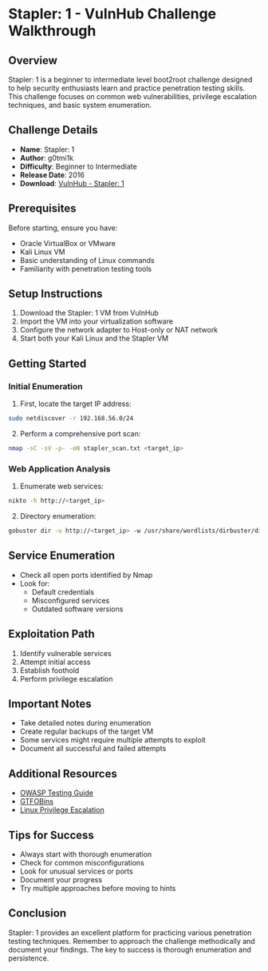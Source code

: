 # Stapler: 1 - VulnHub Challenge Walkthrough

## Overview
Stapler: 1 is a beginner to intermediate level boot2root challenge designed to help security enthusiasts learn and practice penetration testing skills. This challenge focuses on common web vulnerabilities, privilege escalation techniques, and basic system enumeration.

## Challenge Details
- **Name**: Stapler: 1
- **Author**: g0tmi1k
- **Difficulty**: Beginner to Intermediate
- **Release Date**: 2016
- **Download**: [VulnHub - Stapler: 1](https://www.vulnhub.com/entry/stapler-1,150/)

## Prerequisites
Before starting, ensure you have:
- Oracle VirtualBox or VMware
- Kali Linux VM
- Basic understanding of Linux commands
- Familiarity with penetration testing tools

## Setup Instructions
1. Download the Stapler: 1 VM from VulnHub
2. Import the VM into your virtualization software
3. Configure the network adapter to Host-only or NAT network
4. Start both your Kali Linux and the Stapler VM

## Getting Started

### Initial Enumeration
1. First, locate the target IP address:
```bash
sudo netdiscover -r 192.168.56.0/24
```

2. Perform a comprehensive port scan:
```bash
nmap -sC -sV -p- -oN stapler_scan.txt <target_ip>
```

### Web Application Analysis
1. Enumerate web services:
```bash
nikto -h http://<target_ip>
```

2. Directory enumeration:
```bash
gobuster dir -u http://<target_ip> -w /usr/share/wordlists/dirbuster/directory-list-2.3-medium.txt
```

## Service Enumeration
- Check all open ports identified by Nmap
- Look for:
  * Default credentials
  * Misconfigured services
  * Outdated software versions

## Exploitation Path
1. Identify vulnerable services
2. Attempt initial access
3. Establish foothold
4. Perform privilege escalation

## Important Notes
- Take detailed notes during enumeration
- Create regular backups of the target VM
- Some services might require multiple attempts to exploit
- Document all successful and failed attempts

## Additional Resources
- [OWASP Testing Guide](https://owasp.org/www-project-web-security-testing-guide/)
- [GTFOBins](https://gtfobins.github.io/)
- [Linux Privilege Escalation](https://blog.g0tmi1k.com/2011/08/basic-linux-privilege-escalation/)

## Tips for Success
- Always start with thorough enumeration
- Check for common misconfigurations
- Look for unusual services or ports
- Document your progress
- Try multiple approaches before moving to hints

## Conclusion
Stapler: 1 provides an excellent platform for practicing various penetration testing techniques. Remember to approach the challenge methodically and document your findings. The key to success is thorough enumeration and persistence.